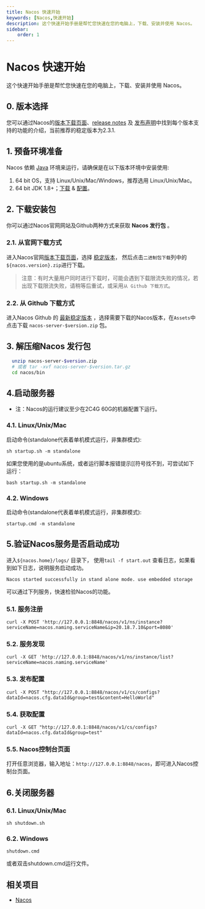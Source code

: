 ```yaml
---
title: Nacos 快速开始
keywords: [Nacos,快速开始]
description: 这个快速开始手册是帮忙您快速在您的电脑上，下载、安装并使用 Nacos。
sidebar:
    order: 1
---
```


# Nacos 快速开始

这个快速开始手册是帮忙您快速在您的电脑上，下载、安装并使用 Nacos。

## 0. 版本选择

您可以通过Nacos的[版本下载页面](/download/nacos-server/)、[release notes](https://github.com/alibaba/nacos/releases) 及 [发布声明](/news/release/)中找到每个版本支持的功能的介绍，当前推荐的稳定版本为2.3.1.

## 1. 预备环境准备

Nacos 依赖 [Java](https://docs.oracle.com/cd/E19182-01/820-7851/inst_cli_jdk_javahome_t/) 环境来运行，请确保是在以下版本环境中安装使用:

1. 64 bit OS，支持 Linux/Unix/Mac/Windows，推荐选用 Linux/Unix/Mac。
2. 64 bit JDK 1.8+；[下载](http://www.oracle.com/technetwork/java/javase/downloads/jdk8-downloads-2133151.html) & [配置](https://docs.oracle.com/cd/E19182-01/820-7851/inst_cli_jdk_javahome_t/)。

## 2. 下载安装包

你可以通过Nacos官网网站及Github两种方式来获取 **Nacos 发行包** 。

### 2.1. 从官网下载方式

进入Nacos官网[版本下载页面](/download/nacos-server/)，选择 [稳定版本](/download/nacos-server/#稳定版本)， 然后点击`二进制包下载`列中的`${nacos.version}.zip`进行下载。

> 注意：有时大量用户同时进行下载时，可能会遇到下载限流失败的情况，若出现下载限流失败，请稍等后重试，或采用`从 Github 下载方式`。

### 2.2. 从 Github 下载方式

进入Nacos Github 的 [最新稳定版本](https://github.com/alibaba/nacos/releases) ，选择需要下载的Nacos版本，在`Assets`中点击下载 `nacos-server-$version.zip` 包。
  
## 3. 解压缩Nacos 发行包

```bash
  unzip nacos-server-$version.zip 
  # 或者 tar -xvf nacos-server-$version.tar.gz
  cd nacos/bin
```

## 4.启动服务器

* 注：Nacos的运行建议至少在2C4G 60G的机器配置下运行。

### 4.1. Linux/Unix/Mac 

启动命令(standalone代表着单机模式运行，非集群模式):

`sh startup.sh -m standalone`

如果您使用的是ubuntu系统，或者运行脚本报错提示[[符号找不到，可尝试如下运行：

`bash startup.sh -m standalone`

### 4.2. Windows

启动命令(standalone代表着单机模式运行，非集群模式):

`startup.cmd -m standalone`

## 5.验证Nacos服务是否启动成功

进入`${nacos.home}/logs/` 目录下， 使用`tail -f start.out` 查看日志，如果看到如下日志，说明服务启动成功。

```
Nacos started successfully in stand alone mode. use embedded storage
```

可以通过下列服务，快速检验Nacos的功能。

### 5.1. 服务注册

`curl -X POST 'http://127.0.0.1:8848/nacos/v1/ns/instance?serviceName=nacos.naming.serviceName&ip=20.18.7.10&port=8080'`

### 5.2. 服务发现

`curl -X GET 'http://127.0.0.1:8848/nacos/v1/ns/instance/list?serviceName=nacos.naming.serviceName'`

### 5.3. 发布配置

`curl -X POST "http://127.0.0.1:8848/nacos/v1/cs/configs?dataId=nacos.cfg.dataId&group=test&content=HelloWorld"`

### 5.4. 获取配置

`curl -X GET "http://127.0.0.1:8848/nacos/v1/cs/configs?dataId=nacos.cfg.dataId&group=test"`

### 5.5. Nacos控制台页面

打开任意浏览器，输入地址：`http://127.0.0.1:8848/nacos`，即可进入Nacos控制台页面。

## 6.关闭服务器

### 6.1. Linux/Unix/Mac 

`sh shutdown.sh`

### 6.2. Windows

`shutdown.cmd`

或者双击shutdown.cmd运行文件。

## 相关项目

* [Nacos](https://github.com/alibaba/nacos)
